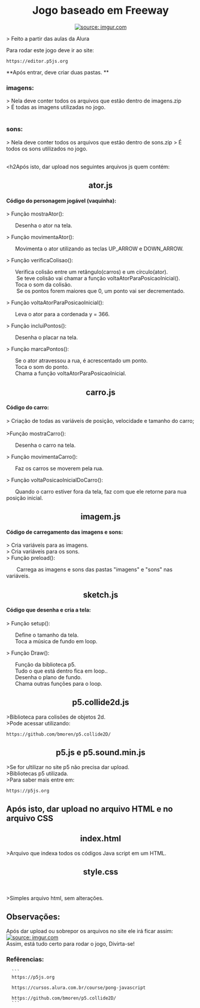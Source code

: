 <html>
<h1 align="center">Jogo baseado em Freeway </h1>
<p align="center">
<a  href="https://imgur.com/qrK6n95"><img src="https://i.imgur.com/qrK6n95.png" title="source: imgur.com" /></a><br>
</p>
      </html>
> Feito a partir das aulas da Alura 

Para rodar este jogo deve ir ao site: 
```
https://editor.p5js.org
```

**Após entrar, deve criar duas pastas. **
<html>
<h3>imagens:</h3>
> Nela deve conter todos os arquivos que estão dentro de imagens.zip <br>
> É todas as imagens utilizadas no jogo.  <br><br>

<h3>sons:</h3>
> Nela deve conter todos os arquivos que estão dentro de sons.zip 
> É todos os sons utilizados no jogo. <br><br>

<h2Após isto, dar upload nos seguintes arquivos js quem contém: </h2> 
<h2 align="center">ator.js</h2>
<h4>Código do personagem jogável (vaquinha): </h4>
> Função  mostraAtor():<br>
      <p>
      &nbsp;&nbsp;&nbsp;&nbsp;&nbsp;&nbsp;Desenha o ator na tela. <br>
      </p>
> Função movimentaAtor():<br>
      <p>
      &nbsp;&nbsp;&nbsp;&nbsp;&nbsp;&nbsp;Movimenta o ator utilizando as teclas UP_ARROW e DOWN_ARROW.<br>
      </p>
> Função verificaColisao():<br>
      <p>
      &nbsp;&nbsp;&nbsp;&nbsp;&nbsp;&nbsp;Verifica colisão entre um retângulo(carros) e um círculo(ator). <br>
      &nbsp;&nbsp;&nbsp;&nbsp;&nbsp;&nbsp;  Se teve colisão vai chamar a função voltaAtorParaPosicaoInicial(). <br>
      &nbsp;&nbsp;&nbsp;&nbsp;&nbsp;&nbsp;Toca o som da colisão.<br>
      &nbsp;&nbsp;&nbsp;&nbsp;&nbsp;&nbsp; Se os pontos forem maiores que 0, um ponto vai ser decrementado.<br>
      </p>
> Função voltaAtorParaPosicaoInicial():<br>
      <p>
      &nbsp;&nbsp;&nbsp;&nbsp;&nbsp;&nbsp;Leva o ator para a cordenada y = 366.<br>
      </p>
> Função incluiPontos():<br>
      <p>
      &nbsp;&nbsp;&nbsp;&nbsp;&nbsp;&nbsp;Desenha o placar na tela.<br>
      </p>
> Função marcaPontos():<br>
      <p>
      &nbsp;&nbsp;&nbsp;&nbsp;&nbsp;&nbsp;Se o ator atravessou a rua, é acrescentado um ponto.<br>
      &nbsp;&nbsp;&nbsp;&nbsp;&nbsp;&nbsp;Toca o som do ponto.<br>
      &nbsp;&nbsp;&nbsp;&nbsp;&nbsp;&nbsp;Chama a função voltaAtorParaPosicaoInicial.<br>
      </p>
<h2 align="center">carro.js</h2>
<h4>Código do carro: </h4>
> Criação de todas as variáveis de posição, velocidade e tamanho do carro; <br><br>
>Função mostraCarro():<br>
      <p>
      &nbsp;&nbsp;&nbsp;&nbsp;&nbsp;&nbsp;Desenha o carro na tela.<br>
      </p>
> Função movimentaCarro():<br>
      <p>
      &nbsp;&nbsp;&nbsp;&nbsp;&nbsp;&nbsp;Faz os carros se moverem pela rua.<br>
      </p>
> Função voltaPosicaoInicialDoCarro():<br>
      <p>
      &nbsp;&nbsp;&nbsp;&nbsp;&nbsp;&nbsp;Quando o carro estiver fora da tela, faz com que ele retorne para nua posição inicial.<br>
      </p>
<h2 align="center">imagem.js</h2>
<h4>Código de carregamento das imagens e sons:</h4>
> Cria variáveis para as imagens. <br>
> Cria variáveis para os sons. <br>
> Função preload():<br>
      <p>
      &nbsp;&nbsp;&nbsp;&nbsp;&nbsp;&nbsp; Carrega as imagens e sons das pastas "imagens" e "sons" nas variáveis. <br>
      </p>
<h2 align="center">sketch.js</h2>
<h4>Código que desenha e cria a tela: </h4>
> Função setup():<br>
      <p>
      &nbsp;&nbsp;&nbsp;&nbsp;&nbsp;&nbsp;Define o tamanho da tela.<br>
      &nbsp;&nbsp;&nbsp;&nbsp;&nbsp;&nbsp;Toca a música de fundo em loop. <br>
      </p>
> Função Draw():<br>
      <p>
      &nbsp;&nbsp;&nbsp;&nbsp;&nbsp;&nbsp;Função da biblioteca p5.<br>
      &nbsp;&nbsp;&nbsp;&nbsp;&nbsp;&nbsp;Tudo o que está dentro fica em loop..<br>
      &nbsp;&nbsp;&nbsp;&nbsp;&nbsp;&nbsp;Desenha o plano de fundo.<br>
      &nbsp;&nbsp;&nbsp;&nbsp;&nbsp;&nbsp;Chama outras funções para o loop.<br>
      </p>
<h2 align="center">p5.collide2d.js</h2>
      <p>
      >Biblioteca para colisões de objetos 2d.<br>
      >Pode acessar utilizando: 
      </p>
   </html>   

```
https://github.com/bmoren/p5.collide2D/
```
<html>
      <h2 align="center">p5.js e p5.sound.min.js</h2>
      <p>
            >Se for ultilizar no site p5 não precisa dar upload.<br>
            >Bibliotecas p5 utilizada. <br>
            >Para saber mais entre em:
      </p>
</html>

```
https://p5js.org
```

<html>
      <h2>Após isto, dar upload no arquivo HTML e no arquivo CSS</h2>
      <h2 align="center">index.html</h2>
      <p>
            >Arquivo que indexa todos os códigos Java script em um HTML.<br>
      </p>
      <h2 align="center">style.css</h2><br>
      <p>
            >Simples arquivo html, sem alteraçôes.<br>
      </p>
      <h2>Observações:</h2>
      <p>
            Após dar upload ou sobrepor os arquivos no site ele irá ficar assim: <br>
            <a href="https://imgur.com/ABND0jj"><img src="https://i.imgur.com/ABND0jj.png" title="source: imgur.com" /></a><br>
            Assim, está tudo certo para rodar o jogo, Divirta-se! <br>
      </p>
      <h3>Refêrencias:</h3>
</html>
      
      ```
      https://p5js.org

      https://cursos.alura.com.br/course/pong-javascript

      https://github.com/bmoren/p5.collide2D/
      ```
      
      
      
